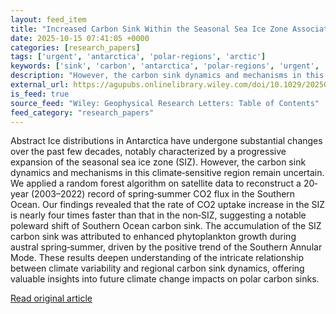 ```yaml
---
layout: feed_item
title: "Increased Carbon Sink Within the Seasonal Sea Ice Zone Associated With Climate Variability in the Southern Ocean"
date: 2025-10-15 07:41:05 +0000
categories: [research_papers]
tags: ['urgent', 'antarctica', 'polar-regions', 'arctic']
keywords: ['sink', 'carbon', 'antarctica', 'polar-regions', 'urgent', 'increased', 'arctic']
description: "However, the carbon sink dynamics and mechanisms in this climate‐sensitive region remain uncertain"
external_url: https://agupubs.onlinelibrary.wiley.com/doi/10.1029/2025GL118274?af=R
is_feed: true
source_feed: "Wiley: Geophysical Research Letters: Table of Contents"
feed_category: "research_papers"
---
```


Abstract Ice distributions in Antarctica have undergone substantial changes over the past few decades, notably characterized by a progressive expansion of the seasonal sea ice zone (SIZ). However, the carbon sink dynamics and mechanisms in this climate‐sensitive region remain uncertain. We applied a random forest algorithm on satellite data to reconstruct a 20‐year (2003–2022) record of spring‐summer CO2 flux in the Southern Ocean. Our findings revealed that the rate of CO2 uptake increase in the SIZ is nearly four times faster than that in the non‐SIZ, suggesting a notable poleward shift of Southern Ocean carbon sink. The accumulation of the SIZ carbon sink was attributed to enhanced phytoplankton growth during austral spring‐summer, driven by the positive trend of the Southern Annular Mode. These results deepen understanding of the intricate relationship between climate variability and regional carbon sink dynamics, offering valuable insights into future climate change impacts on polar carbon sinks.

[Read original article](https://agupubs.onlinelibrary.wiley.com/doi/10.1029/2025GL118274?af=R)
